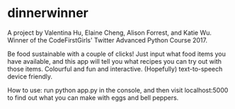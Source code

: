 dinnerwinner
===================
A project by Valentina Hu, Elaine Cheng, Alison Forrest, and Katie Wu. Winner of the CodeFirstGirls' Twitter Advanced Python Course 2017.

Be food sustainable with a couple of clicks! Just input what food items you have available, and this app will tell you what recipes you can try out with those items. Colourful and fun and interactive. (Hopefully) text-to-speech device friendly.

How to use: run python app.py in the console, and then visit localhost:5000 to find out what you can make with eggs and bell peppers. 
